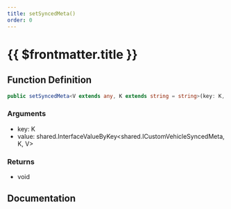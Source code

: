 ```yaml
---
title: setSyncedMeta()
order: 0
---
```


# {{ $frontmatter.title }}

<!--@include: ./setSyncedMeta_partial_header.md-->

## Function Definition

```ts
public setSyncedMeta<V extends any, K extends string = string>(key: K, value: shared.InterfaceValueByKey<shared.ICustomVehicleSyncedMeta, K, V>): void;
```

### Arguments

* key: K
* value: shared.InterfaceValueByKey\<shared.ICustomVehicleSyncedMeta, K, V\>

### Returns

* void

## Documentation

<!--@include: ./setSyncedMeta_partial_footer.md-->
